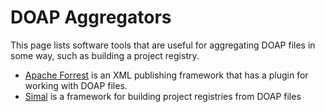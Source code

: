 # DOAP Aggregators

This page lists software tools that are useful for aggregating DOAP files in some way, such as building a project registry.

* [Apache Forrest](http://forrest.apache.org/) is an XML publishing framework that has a plugin for working with DOAP files.
* [Simal](http://simal.oss-watch.ac.uk/) is a framework for building project registries from DOAP files